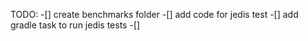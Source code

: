 TODO: 
-[] create benchmarks folder
-[] add code for jedis test
-[] add gradle task to run jedis tests
-[] 